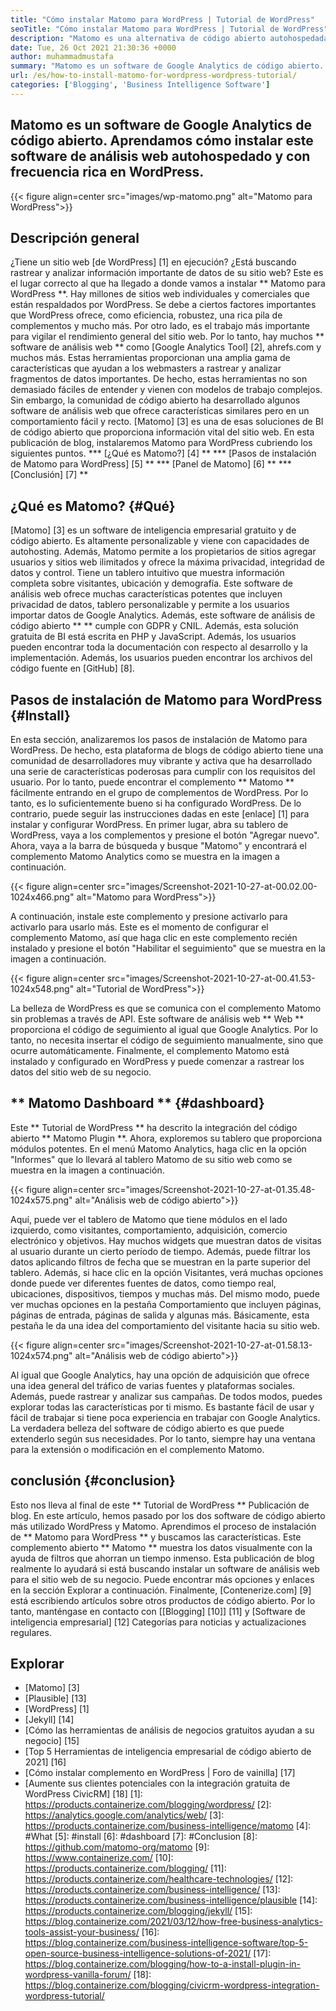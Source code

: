 ```yaml
---
title: "Cómo instalar Matomo para WordPress | Tutorial de WordPress" 
seoTitle: "Cómo instalar Matomo para WordPress | Tutorial de WordPress" 
description: "Matomo es una alternativa de código abierto autohospedada a Google Analytics. Aprendamos cómo instalar este software de análisis web con funciones ricas en WordPress." 
date: Tue, 26 Oct 2021 21:30:36 +0000
author: muhammadmustafa
summary: "Matomo es un software de Google Analytics de código abierto. Aprendamos cómo instalar este software de análisis web autohospedado y con frecuencia rica en WordPress." 
url: /es/how-to-install-matomo-for-wordpress-wordpress-tutorial/
categories: ['Blogging', 'Business Intelligence Software']
---
```


## Matomo es un software de Google Analytics de código abierto. Aprendamos cómo instalar este software de análisis web autohospedado y con frecuencia rica en WordPress.

{{< figure align=center src="images/wp-matomo.png" alt="Matomo para WordPress">}}


## Descripción general
¿Tiene un sitio web [de WordPress] [1] en ejecución? ¿Está buscando rastrear y analizar información importante de datos de su sitio web? Este es el lugar correcto al que ha llegado a donde vamos a instalar ** Matomo para WordPress **. Hay millones de sitios web individuales y comerciales que están respaldados por WordPress. Se debe a ciertos factores importantes que WordPress ofrece, como eficiencia, robustez, una rica pila de complementos y mucho más. Por otro lado, es el trabajo más importante para vigilar el rendimiento general del sitio web. Por lo tanto, hay muchos ** software de análisis web ** como [Google Analytics Tool] [2], ahrefs.com y muchos más. Estas herramientas proporcionan una amplia gama de características que ayudan a los webmasters a rastrear y analizar fragmentos de datos importantes. De hecho, estas herramientas no son demasiado fáciles de entender y vienen con modelos de trabajo complejos.
Sin embargo, la comunidad de código abierto ha desarrollado algunos software de análisis web que ofrece características similares pero en un comportamiento fácil y recto. [Matomo] [3] es una de esas soluciones de BI de código abierto que proporciona información vital del sitio web. En esta publicación de blog, instalaremos Matomo para WordPress cubriendo los siguientes puntos.
  *** [¿Qué es Matomo?] [4] **
  *** [Pasos de instalación de Matomo para WordPress] [5] **
  *** [Panel de Matomo] [6] **
  *** [Conclusión] [7] **

## ¿Qué es Matomo? {#Qué}
[Matomo] [3] es un software de inteligencia empresarial gratuito y de código abierto. Es altamente personalizable y viene con capacidades de autohosting. Además, Matomo permite a los propietarios de sitios agregar usuarios y sitios web ilimitados y ofrece la máxima privacidad, integridad de datos y control. Tiene un tablero intuitivo que muestra información completa sobre visitantes, ubicación y demografía. Este software de análisis web ofrece muchas características potentes que incluyen privacidad de datos, tablero personalizable y permite a los usuarios importar datos de Google Analytics. Además, este software de análisis de código abierto ** ** cumple con GDPR y CNIL. Además, esta solución gratuita de BI está escrita en PHP y JavaScript. Además, los usuarios pueden encontrar toda la documentación con respecto al desarrollo y la implementación. Además, los usuarios pueden encontrar los archivos del código fuente en [GitHub] [8].

## Pasos de instalación de Matomo para WordPress {#Install}
En esta sección, analizaremos los pasos de instalación de Matomo para WordPress. De hecho, esta plataforma de blogs de código abierto tiene una comunidad de desarrolladores muy vibrante y activa que ha desarrollado una serie de características poderosas para cumplir con los requisitos del usuario. Por lo tanto, puede encontrar el complemento ** Matomo ** fácilmente entrando en el grupo de complementos de WordPress. Por lo tanto, es lo suficientemente bueno si ha configurado WordPress. De lo contrario, puede seguir las instrucciones dadas en este [enlace] [1] para instalar y configurar WordPress. En primer lugar, abra su tablero de WordPress, vaya a los complementos y presione el botón "Agregar nuevo".
Ahora, vaya a la barra de búsqueda y busque "Matomo" y encontrará el complemento Matomo Analytics como se muestra en la imagen a continuación.

{{< figure align=center src="images/Screenshot-2021-10-27-at-00.02.00-1024x466.png" alt="Matomo para WordPress">}}

A continuación, instale este complemento y presione activarlo para activarlo para usarlo más. Este es el momento de configurar el complemento Matomo, así que haga clic en este complemento recién instalado y presione el botón "Habilitar el seguimiento" que se muestra en la imagen a continuación.

{{< figure align=center src="images/Screenshot-2021-10-27-at-00.41.53-1024x548.png" alt="Tutorial de WordPress">}}

La belleza de WordPress es que se comunica con el complemento Matomo sin problemas a través de API. Este software de análisis web ** Web ** proporciona el código de seguimiento al igual que Google Analytics. Por lo tanto, no necesita insertar el código de seguimiento manualmente, sino que ocurre automáticamente. Finalmente, el complemento Matomo está instalado y configurado en WordPress y puede comenzar a rastrear los datos del sitio web de su negocio.

## ** Matomo Dashboard ** {#dashboard}
Este ** Tutorial de WordPress ** ha descrito la integración del código abierto ** Matomo Plugin **. Ahora, exploremos su tablero que proporciona módulos potentes. En el menú Matomo Analytics, haga clic en la opción "Informes" que lo llevará al tablero Matomo de su sitio web como se muestra en la imagen a continuación.

{{< figure align=center src="images/Screenshot-2021-10-27-at-01.35.48-1024x575.png" alt="Análisis web de código abierto">}}

Aquí, puede ver el tablero de Matomo que tiene módulos en el lado izquierdo, como visitantes, comportamiento, adquisición, comercio electrónico y objetivos. Hay muchos widgets que muestran datos de visitas al usuario durante un cierto período de tiempo. Además, puede filtrar los datos aplicando filtros de fecha que se muestran en la parte superior del tablero. Además, si hace clic en la opción Visitantes, verá muchas opciones donde puede ver diferentes fuentes de datos, como tiempo real, ubicaciones, dispositivos, tiempos y muchas más. Del mismo modo, puede ver muchas opciones en la pestaña Comportamiento que incluyen páginas, páginas de entrada, páginas de salida y algunas más. Básicamente, esta pestaña le da una idea del comportamiento del visitante hacia su sitio web.

{{< figure align=center src="images/Screenshot-2021-10-27-at-01.58.13-1024x574.png" alt="Análisis web de código abierto">}}

Al igual que Google Analytics, hay una opción de adquisición que ofrece una idea general del tráfico de varias fuentes y plataformas sociales. Además, puede rastrear y analizar sus campañas. De todos modos, puedes explorar todas las características por ti mismo. Es bastante fácil de usar y fácil de trabajar si tiene poca experiencia en trabajar con Google Analytics. La verdadera belleza del software de código abierto es que puede extenderlo según sus necesidades. Por lo tanto, siempre hay una ventana para la extensión o modificación en el complemento Matomo.

## conclusión {#conclusion}
Esto nos lleva al final de este ** Tutorial de WordPress ** Publicación de blog. En este artículo, hemos pasado por los dos software de código abierto más utilizado WordPress y Matomo. Aprendimos el proceso de instalación de ** Matomo para WordPress ** y buscamos las características. Este complemento abierto ** Matomo ** muestra los datos visualmente con la ayuda de filtros que ahorran un tiempo inmenso. Esta publicación de blog realmente lo ayudará si está buscando instalar un software de análisis web para el sitio web de su negocio. Puede encontrar más opciones y enlaces en la sección Explorar a continuación.
Finalmente, [Contenerize.com] [9] está escribiendo artículos sobre otros productos de código abierto. Por lo tanto, manténgase en contacto con [[Blogging] [10]] [11] y [Software de inteligencia empresarial] [12] Categorías para noticias y actualizaciones regulares.

## Explorar
  * [Matomo] [3]
  * [Plausible] [13]
  * [WordPress] [1]
  * [Jekyll] [14]
  * [Cómo las herramientas de análisis de negocios gratuitos ayudan a su negocio] [15]
  * [Top 5 Herramientas de inteligencia empresarial de código abierto de 2021] [16]
  * [Cómo instalar complemento en WordPress | Foro de vainilla] [17]
  * [Aumente sus clientes potenciales con la integración gratuita de WordPress CivicRM] [18]
[1]: https://products.containerize.com/blogging/wordpress/
[2]: https://analytics.google.com/analytics/web/
[3]: https://products.containerize.com/business-intelligence/matomo
[4]: #What
[5]: #install
[6]: #dashboard
[7]: #Conclusion
[8]: https://github.com/matomo-org/matomo
[9]: https://www.containerize.com/
[10]: https://products.containerize.com/blogging/
[11]: https://products.containerize.com/healthcare-technologies/
[12]: https://products.containerize.com/business-intelligence/
[13]: https://products.containerize.com/business-intelligence/plausible
[14]: https://products.containerize.com/blogging/jekyll/
[15]: https://blog.containerize.com/2021/03/12/how-free-business-analytics-tools-assist-your-business/
[16]: https://blog.containerize.com/business-intelligence-software/top-5-open-source-business-intelligence-solutions-of-2021/
[17]: https://blog.containerize.com/blogging/how-to-a-install-plugin-in-wordpress-vanilla-forum/
[18]: https://blog.containerize.com/blogging/civicrm-wordpress-integration-wordpress-tutorial/
